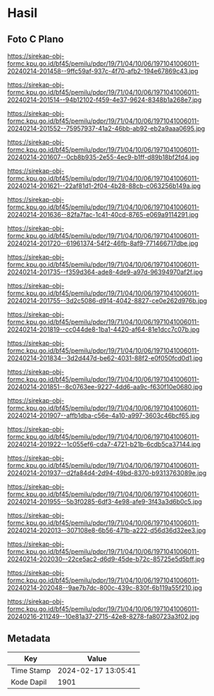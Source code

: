 # Hasil

## Foto C Plano

https://sirekap-obj-formc.kpu.go.id/bf45/pemilu/pdpr/19/71/04/10/06/1971041006011-20240214-201458--9ffc59af-937c-4f70-afb2-194e67869c43.jpg

https://sirekap-obj-formc.kpu.go.id/bf45/pemilu/pdpr/19/71/04/10/06/1971041006011-20240214-201514--94b12102-f459-4e37-9624-8348b1a268e7.jpg

https://sirekap-obj-formc.kpu.go.id/bf45/pemilu/pdpr/19/71/04/10/06/1971041006011-20240214-201552--75957937-41a2-46bb-ab92-eb2a9aaa0695.jpg

https://sirekap-obj-formc.kpu.go.id/bf45/pemilu/pdpr/19/71/04/10/06/1971041006011-20240214-201607--0cb8b935-2e55-4ec9-b1ff-d89b18bf2fd4.jpg

https://sirekap-obj-formc.kpu.go.id/bf45/pemilu/pdpr/19/71/04/10/06/1971041006011-20240214-201621--22af81d1-2f04-4b28-88cb-c063256b149a.jpg

https://sirekap-obj-formc.kpu.go.id/bf45/pemilu/pdpr/19/71/04/10/06/1971041006011-20240214-201636--82fa7fac-1c41-40cd-8765-e069a9114291.jpg

https://sirekap-obj-formc.kpu.go.id/bf45/pemilu/pdpr/19/71/04/10/06/1971041006011-20240214-201720--61961374-54f2-46fb-8af9-771466717dbe.jpg

https://sirekap-obj-formc.kpu.go.id/bf45/pemilu/pdpr/19/71/04/10/06/1971041006011-20240214-201735--f359d364-ade8-4de9-a97d-96394970af2f.jpg

https://sirekap-obj-formc.kpu.go.id/bf45/pemilu/pdpr/19/71/04/10/06/1971041006011-20240214-201755--3d2c5086-d914-4042-8827-ce0e262d976b.jpg

https://sirekap-obj-formc.kpu.go.id/bf45/pemilu/pdpr/19/71/04/10/06/1971041006011-20240214-201819--cc044de8-1ba1-4420-af64-81e1dcc7c07b.jpg

https://sirekap-obj-formc.kpu.go.id/bf45/pemilu/pdpr/19/71/04/10/06/1971041006011-20240214-201834--3d2d447d-be62-4031-88f2-e0f050fcd0d1.jpg

https://sirekap-obj-formc.kpu.go.id/bf45/pemilu/pdpr/19/71/04/10/06/1971041006011-20240214-201851--8c0763ee-9227-4dd6-aa9c-f630f10e0680.jpg

https://sirekap-obj-formc.kpu.go.id/bf45/pemilu/pdpr/19/71/04/10/06/1971041006011-20240214-201907--affb1dba-c56e-4a10-a997-3603c46bcf65.jpg

https://sirekap-obj-formc.kpu.go.id/bf45/pemilu/pdpr/19/71/04/10/06/1971041006011-20240214-201922--1c055ef6-cda7-4721-b21b-6cdb5ca37144.jpg

https://sirekap-obj-formc.kpu.go.id/bf45/pemilu/pdpr/19/71/04/10/06/1971041006011-20240214-201937--d2fa84d4-2d94-49bd-8370-b9313763089e.jpg

https://sirekap-obj-formc.kpu.go.id/bf45/pemilu/pdpr/19/71/04/10/06/1971041006011-20240214-201955--5b3f0285-6df3-4e98-afe9-3f43a3d6b0c5.jpg

https://sirekap-obj-formc.kpu.go.id/bf45/pemilu/pdpr/19/71/04/10/06/1971041006011-20240214-202013--307108e8-6b56-471b-a222-d56d36d32ee3.jpg

https://sirekap-obj-formc.kpu.go.id/bf45/pemilu/pdpr/19/71/04/10/06/1971041006011-20240214-202030--22ce5ac2-d6d9-45de-b72c-85725e5d5bff.jpg

https://sirekap-obj-formc.kpu.go.id/bf45/pemilu/pdpr/19/71/04/10/06/1971041006011-20240214-202048--9ae7b7dc-800c-439c-830f-6b119a55f210.jpg

https://sirekap-obj-formc.kpu.go.id/bf45/pemilu/pdpr/19/71/04/10/06/1971041006011-20240216-211249--10e81a37-2715-42e8-8278-fa80723a3f02.jpg


## Metadata

| Key        | Value               |
| ---------- | ------------------- |
| Time Stamp | 2024-02-17 13:05:41 |
| Kode Dapil | 1901                |



